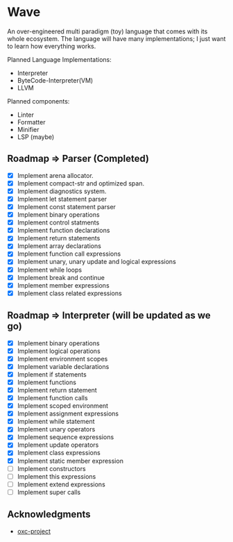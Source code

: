 # Wave
An over-engineered multi paradigm (toy) language that comes with its whole ecosystem.
The language will have many implementations; I just want to learn how everything works.

Planned Language Implementations:
- Interpreter
- ByteCode-Interpreter(VM)
- LLVM

Planned components:
- Linter
- Formatter
- Minifier
- LSP (maybe)

<!-- ROADMAP -->
## Roadmap => Parser (Completed)
- [x] Implement arena allocator.
- [x] Implement compact-str and optimized span.
- [x] Implement diagnostics system.
- [x] Implement let statement parser
- [x] Implement const statement parser
- [x] Implement binary operations
- [x] Implement control statments
- [x] Implement function declarations
- [x] Implement return statements
- [x] Implement array declarations
- [x] Implement function call expressions
- [x] Implement unary, unary update and logical expressions
- [x] Implement while loops
- [x] Implement break and continue
- [x] Implement member expressions
- [x] Implement class related expressions

## Roadmap => Interpreter (will be updated as we go)
- [x] Implement binary operations
- [x] Implement logical operations
- [x] Implement environment scopes
- [x] Implement variable declarations
- [x] Implement if statements
- [x] Implement functions
- [x] Implement return statement
- [x] Implement function calls
- [x] Implement scoped environment
- [x] Implement assignment expressions
- [x] Implement while statement
- [x] Implement unary operators
- [x] Implement sequence expressions
- [x] Implement update operators
- [x] Implement class expressions
- [x] Implement static member expression
- [ ] Implement constructors
- [ ] Implement this expressions
- [ ] Implement extend expressions
- [ ] Implement super calls

<!-- ACKNOWLEDGMENTS -->
## Acknowledgments

* [oxc-project](https://oxc-project.github.io/docs/learn/parser_in_rust/intro.html)

